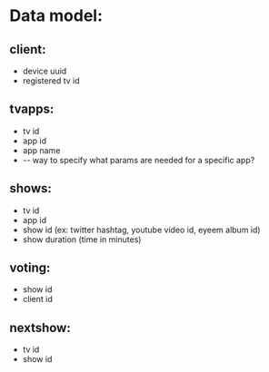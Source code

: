 Data model:
===========

client:
-------
* device uuid
* registered tv id

tvapps:
-------
* tv id
* app id
* app name
* -- way to specify what params are needed for a specific app?

shows:
-------
* tv id
* app id
* show id (ex: twitter hashtag, youtube video id, eyeem album id)
* show duration (time in minutes)

voting:
-------
* show id
* client id

nextshow:
---------
* tv id
* show id